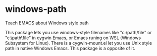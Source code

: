 # windows-path
Teach EMACS about Windows style path

This package lets you use windows-style filenames like "c:/path/file" or
"c:\path\file" in cygwin Emacs, or Emacs runing on WSL (Windows Subsystem for
Linux).  There is a cygwin-mount.el let you use Unix style path in native
Windows Emacs.  This package is a opposite of it.

